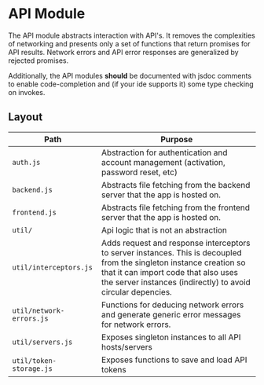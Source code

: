 # API Module

The API module abstracts interaction with API's.
It removes the complexities of networking and presents only a set of functions that return promises for API results.
Network errors and API error responses are generalized by rejected promises.

Additionally, the API modules **should** be documented with jsdoc comments to enable code-completion and (if your ide supports it) some type checking on invokes.

## Layout

Path | Purpose
--- | ---
`auth.js` | Abstraction for authentication and account management (activation, password reset, etc)
`backend.js` | Abstracts file fetching from the backend server that the app is hosted on.
`frontend.js` | Abstracts file fetching from the frontend server that the app is hosted on.
`util/` | Api logic that is not an abstraction
`util/interceptors.js` | Adds request and response interceptors to server instances. This is decoupled from the singleton instance creation so that it can import code that also uses the server instances (indirectly) to avoid circular depencies.
`util/network-errors.js` | Functions for deducing network errors and generate generic error messages for network errors.
`util/servers.js` | Exposes singleton instances to all API hosts/servers
`util/token-storage.js` | Exposes functions to save and load API tokens


